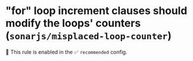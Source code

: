 # "for" loop increment clauses should modify the loops' counters (`sonarjs/misplaced-loop-counter`)

💼 This rule is enabled in the ✅ `recommended` config.

<!-- end auto-generated rule header -->
